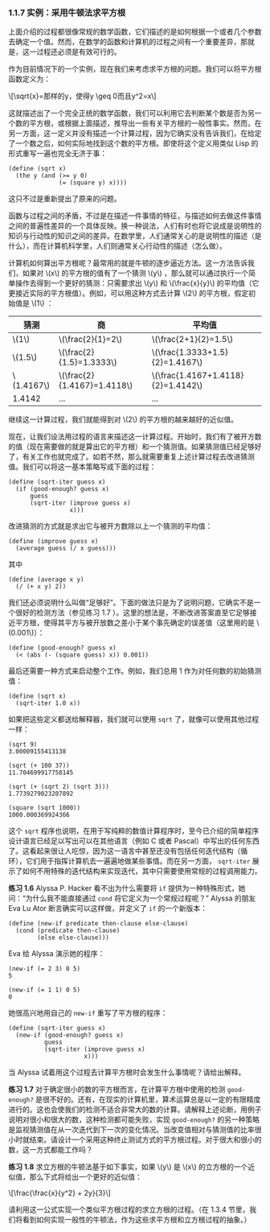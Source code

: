### 1.1.7 实例：采用牛顿法求平方根

上面介绍的过程都很像常规的数学函数，它们描述的是如何根据一个或者几个参数去确定一个值。然而，在数学的函数和计算机的过程之间有一个重要差异，那就是，这一过程还必须是有效可行的。

作为目前情况下的一个实例，现在我们来考虑求平方根的问题。我们可以将平方根函数定义为：

\\[\sqrt{x}=那样的y，使得y \geq 0而且y^2=x\\]

这就描述出了一个完全正统的数学函数，我们可以利用它去判断某个数是否为另一个数的平方根，或根据上面描述，推导出一些有关平方根的一般性事实。然而，在另一方面，这一定义并没有描述一个计算过程，因为它确实没有告诉我们，在给定了一个数之后，如何实际地找到这个数的平方根。即使将这个定义用类似 Lisp 的形式重写一遍也完全无济于事：

```
(define (sqrt x)
  (the y (and (>= y 0)
              (= (square y) x))))
```

这只不过是重新提出了原来的问题。

函数与过程之间的矛盾，不过是在描述一件事情的特征，与描述如何去做这件事情之间的普遍性差异的一个具体反映。换一种说法，人们有时也将它说成是说明性的知识与行动性的知识之间的差异。在数学里，人们通常关心的是说明性的描述（是什么），而在计算机科学里，人们则通常关心行动性的描述（怎么做）。

计算机如何算出平方根呢？最常用的就是牛顿的逐步逼近方法。这一方法告诉我们，如果对 \\(x\\) 的平方根的值有了一个猜测 \\(y\\) ，那么就可以通过执行一个简单操作去得到一个更好的猜测：只需要求出 \\(y\\) 和 \\(\frac{x}{y}\\) 的平均值（它更接近实际的平方根值）。例如，可以用这种方式去计算 \\(2\\) 的平方根，假定初始值是 \\(1\\) ：

| 猜测 | 商 | 平均值 |
|------|----|--------|
|   \\(1\\)  | \\(\frac{2}{1}=2\\)  | \\(\frac{2+1}{2}=1.5\\)    |
|\\(1.5\\)| \\(\frac{2}{1.5}=1.3333\\) | \\(\frac{1.3333+1.5}{2}=1.4167\\) |
|\\(1.4167\\) | \\(\frac{2}{1.4167}=1.4118\\) | \\(\frac{1.4167+1.4118}{2}=1.4142\\) |
| 1.4142 | ... | ... |

继续这一计算过程，我们就能得到对 \\(2\\) 的平方根的越来越好的近似值。

现在，让我们设法用过程的语言来描述这一计算过程。开始时，我们有了被开方数的值（现在需要做的就是算出它的平方根）和一个猜测值。如果猜测值已经足够好了，有关工作也就完成了。如若不然，那么就需要重复上述计算过程去改进猜测值。我们可以将这一基本策略写成下面的过程：

```
(define (sqrt-iter guess x)
  (if (good-enough? guess x)
      guess
      (sqrt-iter (improve guess x)
                 x)))
```

改进猜测的方式就是求出它与被开方数除以上一个猜测的平均值：

```
(define (improve guess x)
  (average guess (/ x guess)))
```

其中

```
(define (average x y)
  (/ (+ x y) 2))
```

我们还必须说明什么叫做“足够好”。下面的做法只是为了说明问题，它确实不是一个很好的检测方法（参见练习 1.7 ）。这里的想法是，不断改进答案直至它足够接近平方根，使得其平方与被开放数之差小于某个事先确定的误差值（这里用的是 \\(0.001\\)）：

```
(define (good-enough? guess x)
  (< (abs (- (square guess) x)) 0.001))
```

最后还需要一种方式来启动整个工作。例如，我们总用 1 作为对任何数的初始猜测值：

```
(define (sqrt x)
  (sqrt-iter 1.0 x))
```

如果把这些定义都送给解释器，我们就可以使用 `sqrt` 了，就像可以使用其他过程一样：

```
(sqrt 9)
3.00009155413138

(sqrt (+ 100 37))
11.704699917758145

(sqrt (+ (sqrt 2) (sqrt 3)))
1.7739279023207892

(square (sqrt 1000))
1000.000369924366
```

这个 `sqrt` 程序也说明，在用于写纯粹的数值计算程序时，至今已介绍的简单程序设计语言已经足以写出可以在其他语言（例如 C 或者 Pascal）中写出的任何东西了。这看起来很让人吃惊，因为这一语言中甚至还没有包括任何迭代结构（循环），它们用于指挥计算机去一遍遍地做某些事情。而在另一方面， `sqrt-iter` 展示了如何不用特殊的迭代结构来实现迭代，其中只需要使用常规的过程调用能力。

**练习 1.6** Alyssa P. Hacker 看不出为什么需要将 `if` 提供为一种特殊形式，她问：“为什么我不能直接通过 `cond` 将它定义为一个常规过程呢？” Alyssa 的朋友 Eva Lu Ator 断言确实可以这样做，并定义了 `if` 的一个新版本：

```
(define (new-if predicate then-clause else-clause)
  (cond (predicate then-clause)
        (else else-clause)))
```

Eva 给 Alyssa 演示她的程序：

```
(new-if (= 2 3) 0 5)
5

(new-if (= 1 1) 0 5)
0
```

她很高兴地用自己的 `new-if` 重写了平方根的程序：

```
(define (sqrt-iter guess x)
  (new-if (good-enough? guess x)
          guess
          (sqrt-iter (improve guess x)
                     x)))
```

当 Alyssa 试着用这个过程去计算平方根时会发生什么事情呢？请给出解释。

**练习 1.7** 对于确定很小的数的平方根而言，在计算平方根中使用的检测 `good-enough?` 是很不好的。还有，在现实的计算机里，算术运算总是以一定的有限精度进行的。这也会使我们的检测不适合非常大的数的计算。请解释上述论断，用例子说明对很小和很大的数，这种检测都可能失败，实现 `good-enough?` 的另一种策略是监视猜测值在从一次迭代到下一次的变化情况。当改变值相对与猜测值的比率很小时就结束。请设计一个采用这种终止测试方式的平方根过程。对于很大和很小的数，这一方式都能工作吗？

**练习 1.8** 求立方根的牛顿法基于如下事实，如果 \\(y\\) 是 \\(x\\) 的立方根的一个近似值，那么下式将给出一个更好的近似值：

\\[\frac{\frac{x}{y^2} + 2y}{3}\\]

请利用这一公式实现一个类似平方根过程的求立方根的过程。（在 1.3.4 节里，我们将看到如何实现一般性的牛顿法，作为这些求平方根和立方根过程的抽象。）